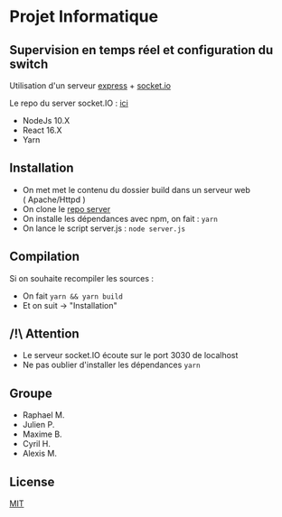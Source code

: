 # Projet Informatique 

## Supervision en temps réel et configuration du switch

Utilisation d'un serveur [express](https://expressjs.com/fr/) + [socket.io](https://socket.io/)


Le repo du server socket.IO : [ici](https://github.com/Raphael0010/projet-informatique-cesi)
* NodeJs 10.X
* React 16.X
* Yarn

## Installation 

* On met met le contenu du dossier build dans un serveur web     
( Apache/Httpd )
* On clone le [repo server](https://github.com/Raphael0010/projet-informatique-cesi-server)
* On installe les dépendances avec npm, on fait : ```yarn```
* On lance le script server.js : ```node server.js```

## Compilation

Si on souhaite recompiler les sources :
* On fait ```yarn && yarn build```
* Et on suit -> "Installation" 

## /!\ Attention
 * Le serveur socket.IO écoute sur le port 3030 de localhost
* Ne pas oublier d'installer les dépendances ```yarn```

## Groupe
* Raphael M.
* Julien P.
* Maxime B.
* Cyril H.
* Alexis M.

## License
[MIT](https://choosealicense.com/licenses/mit/)
